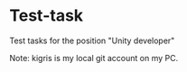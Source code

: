 # Test-task
 Test tasks for the position "Unity developer"
 
 Note: kigris is my local git account on my PC.
